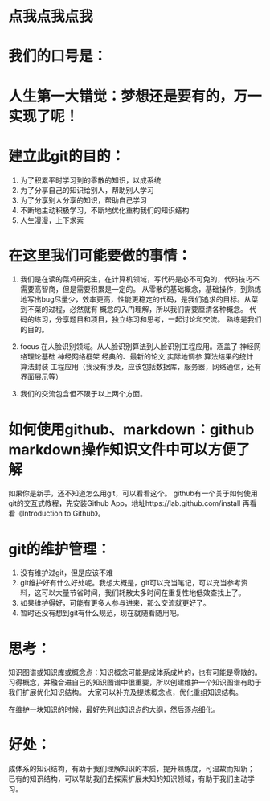 # 点我点我点我
# 我们的口号是：
# 人生第一大错觉：梦想还是要有的，万一实现了呢！

# 建立此git的目的：
1. 为了积累平时学习到的零散的知识，以成系统
2. 为了分享自己的知识给别人，帮助别人学习
3. 为了分享别人分享的知识，帮助自己学习
4. 不断地主动积极学习，不断地优化重构我们的知识结构
5. 人生漫漫，上下求索

# 在这里我们可能要做的事情：
1. 我们是在读的菜鸡研究生，在计算机领域，写代码是必不可免的，代码技巧不需要高智商，但是需要积累是一定的。
从零散的基础概念，基础操作，到熟练地写出bug尽量少，效率更高，性能更稳定的代码，是我们追求的目标。从菜到不菜的过程，必然就有
概念的入门理解，所以我们需要厘清各种概念。
代码的练习，分享题目和项目，独立练习和思考，一起讨论和交流。
熟练是我们的目的。

2. focus 在人脸识别领域。从人脸识别算法到人脸识别工程应用。涵盖了
神经网络理论基础
神经网络框架
经典的、最新的论文
实际地调参
算法结果的统计
算法封装
工程应用（我没有涉及，应该包括数据库，服务器，网络通信，还有界面展示等）

3. 我们的交流包含但不限于以上两个方面。

# 如何使用github、markdown：github markdown操作知识文件中可以方便了解
如果你是新手，还不知道怎么用git，可以看看这个。
github有一个关于如何使用git的交互式教程，先安装Github App，地址https://lab.github.com/install
再看看《Introduction to Github》。

# git的维护管理：
1. 没有维护过git，但是应该不难
2. git维护好有什么好处呢。我想大概是，git可以充当笔记，可以充当参考资料，这可以大量节省时间，我们耗散太多时间在重复性地低效查找上了。
3. 如果维护得好，可能有更多人参与进来，那么交流就更好了。
4. 暂时还没有想到git有什么规范，现在就随看随用吧。

# 思考：
知识图谱或知识库或概念点：知识概念可能是成体系成片的，也有可能是零散的。习得概念，并融合进自己的知识图谱中很重要，所以创建维护一个知识图谱有助于我们扩展优化知识结构。
大家可以补充及提炼概念点，优化重组知识结构。

在维护一块知识的时候，最好先列出知识点的大纲，然后逐点细化。


# 好处：
成体系的知识结构，有助于我们理解知识的本质，提升熟练度，可温故而知新；
已有的知识结构，可以帮助我们去探索扩展未知的知识领域，有助于我们主动学习。


